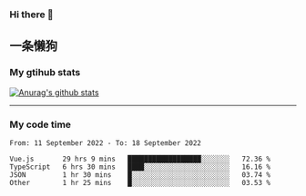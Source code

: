 ### Hi there 👋

## 一条懒狗
<!--
**kiss-me-quickly/kiss-me-quickly** is a ✨ _special_ ✨ repository because its `README.md` (this file) appears on your GitHub profile.

Here are some ideas to get you started:

- 🔭 I’m currently working on ...
- 🌱 I’m currently learning ...
- 👯 I’m looking to collaborate on ...
- 🤔 I’m looking for help with ...
- 💬 Ask me about ...
- 📫 How to reach me: ...
- 😄 Pronouns: ...
- ⚡ Fun fact: ...
-->


### My gtihub stats

[![Anurag's github stats](https://github-readme-stats.vercel.app/api?username=kiss-me-quickly)](https://github.com/anuraghazra/github-readme-stats)

***

### My code time

<!--START_SECTION:waka-->

```text
From: 11 September 2022 - To: 18 September 2022

Vue.js       29 hrs 9 mins   ██████████████████░░░░░░░   72.36 %
TypeScript   6 hrs 30 mins   ████░░░░░░░░░░░░░░░░░░░░░   16.16 %
JSON         1 hr 30 mins    █░░░░░░░░░░░░░░░░░░░░░░░░   03.74 %
Other        1 hr 25 mins    █░░░░░░░░░░░░░░░░░░░░░░░░   03.53 %
```

<!--END_SECTION:waka-->
